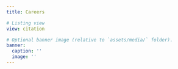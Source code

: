 ```yaml
---
title: Careers

# Listing view
view: citation

# Optional banner image (relative to `assets/media/` folder).
banner:
  caption: ''
  image: ''
---
```

